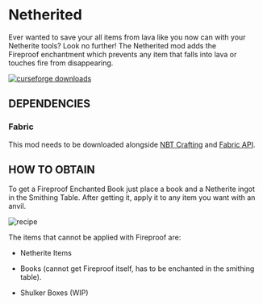 # Netherited

Ever wanted to save your all items from lava like you now can with your Netherite tools? Look no further! The Netherited mod adds the Fireproof enchantment which prevents any item that falls into lava or touches fire from disappearing.

[![curseforge downloads](http://cf.way2muchnoise.eu/394829.svg)](https://www.curseforge.com/minecraft/mc-mods/fabric-netherited)

## DEPENDENCIES
### Fabric

This mod needs to be downloaded alongside [NBT Crafting](https://www.curseforge.com/minecraft/mc-mods/nbt-crafting) and [Fabric API](https://www.curseforge.com/minecraft/mc-mods/fabric-api).
 

## HOW TO OBTAIN

To get a Fireproof Enchanted Book just place a book and a Netherite ingot in the Smithing Table. After getting it, apply it to any item you want with an anvil.

![recipe](https://github.com/polpg/Netherited/blob/fabric/recipe.png)

The items that cannot be applied with Fireproof are:

- Netherite Items

- Books (cannot get Fireproof itself, has to be enchanted in the smithing table).

- Shulker Boxes (WIP)

